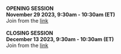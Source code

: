 <b> OPENING SESSION </b> </br>
<b>November 29 2023, 9:30am - 10:30am (ET) </b> </br>
Join from the  <a target="_blank" href={{site.data.course.LiveSessions.open_session.link}}>link</a>
<br>
<br>
<b> CLOSING SESSION </b> </br>
<b>December 13 2023, 9:30am - 10:30am (ET) </b></br>
Join from the  <a target="_blank"  href={{site.data.course.LiveSessions.closing_session.link}}>link</a>